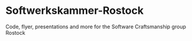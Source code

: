 # Softwerkskammer-Rostock
Code, flyer, presentations and more for the Software Craftsmanship group Rostock
